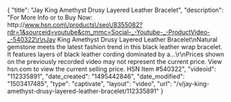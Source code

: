 {
    "title": "Jay King Amethyst Drusy Layered Leather Bracelet",
    "description": "For More Info or to Buy Now: http:\/\/www.hsn.com\/products\/seo\/8355082?rdr=1&sourceid=youtube&cm_mmc=Social-_-Youtube-_-ProductVideo-_-540322\r\nJay King Amethyst Drusy Layered Leather Bracelet\nNatural gemstone meets the latest fashion trend in this black leather wrap bracelet. It features layers of black leather cording dominated by a...\r\nPrices shown on the previously recorded video may not represent the current price.  View hsn.com to view the current selling price. HSN Item #540322",
    "videoid": "112335891",
    "date_created": "1495442846",
    "date_modified": "1503417485",
    "type": "captivate",
    "layout": "video",
    "url": "\/v\/jay-king-amethyst-drusy-layered-leather-bracelet\/112335891"
}